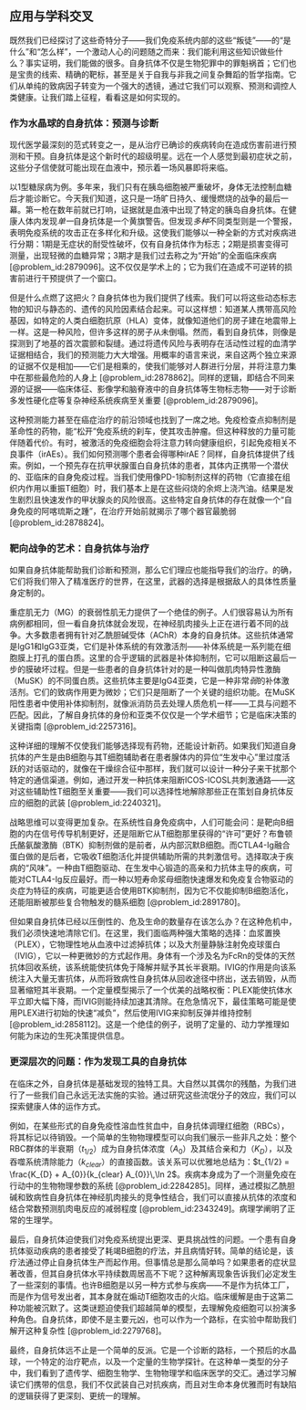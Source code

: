 ## 应用与学科交叉

既然我们已经探讨了这些奇特分子——我们免疫系统内部的这些“叛徒”——的“是什么”和“怎么样”，一个激动人心的问题随之而来：我们能利用这些知识做些什么？事实证明，我们能做的很多。自身抗体不仅是生物犯罪中的罪魁祸首；它们也是宝贵的线索、精确的靶标，甚至是关于自我与非我之间复杂舞蹈的哲学指南。它们从单纯的致病因子转变为一个强大的透镜，通过它我们可以观察、预测和调控人类健康。让我们踏上征程，看看这是如何实现的。

### 作为水晶球的自身抗体：预测与诊断

现代医学最深刻的范式转变之一，是从治疗已确诊的疾病转向在造成伤害前进行预测和干预。自身抗体是这个新时代的超级明星。远在一个人感觉到最初症状之前，这些分子信使就可能出现在血液中，预示着一场风暴即将来临。

以1型糖尿病为例。多年来，我们只有在胰岛细胞被严重破坏，身体无法控制血糖后才能诊断它。今天我们知道，这只是一场旷日持久、缓慢燃烧的战争的最后一幕。第一枪在数年前就已打响，证据就是血液中出现了特定的胰岛自身抗体。在健康人体内发现*单一*自身抗体是一个黄旗警告。但发现*多种*不同类型则是一个警报，表明免疫系统的攻击正在多样化和升级。这使我们能够以一种全新的方式对疾病进行分期：1期是无症状的耐受性破坏，仅有自身抗体作为标志；2期是损害变得可测量，出现轻微的血糖异常；3期才是我们过去称之为“开始”的全面临床疾病 [@problem_id:2879096]。这不仅仅是学术上的；它为我们在造成不可逆转的损害前进行干预提供了一个窗口。

但是什么点燃了这把火？自身抗体也为我们提供了线索。我们可以将这些动态标志物的知识与静态的、遗传的风险因素结合起来。可以这样想：知道某人携带高风险基因，如特定的人类白细胞抗原（HLA）变体，就像知道他们的房子建在地震带上一样。这是一种风险，但许多这样的房子从未倒塌。然而，看到自身抗体，则像是探测到了地基的首次震颤和裂缝。通过将遗传风险与表明存在活动性过程的血清学证据相结合，我们的预测能力大大增强。用概率的语言来说，来自这两个独立来源的证据不仅是相加——它们是相乘的，使我们能够对人群进行分层，并将注意力集中在那些最危险的人身上 [@problem_id:2878862]。同样的逻辑，即结合不同来源的证据——临床体征、影像学和脑脊液中的自身抗体等生物标志物——对于诊断多发性硬化症等复杂神经系统疾病至关重要 [@problem_id:2879096]。

这种预测能力甚至在癌症治疗的前沿领域也找到了一席之地。免疫检查点抑制剂是革命性的药物，能“松开”免疫系统的刹车，使其攻击肿瘤。但这种释放的力量可能伴随着代价。有时，被激活的免疫细胞会将注意力转向健康组织，引起免疫相关不良事件（irAEs）。我们如何预测哪个患者会得哪种irAE？同样，自身抗体提供了线索。例如，一个预先存在抗甲状腺蛋白自身抗体的患者，其体内正携带一个潜伏的、亚临床的自身免疫过程。当我们使用像PD-1抑制剂这样的药物（它直接在组织内作用以重振T细胞）时，我们基本上是在这些闷烧的余烬上浇汽油。结果是发生剧烈且快速发作的甲状腺炎的风险很高。这些特定自身抗体的存在就像一个“自身免疫的阿喀琉斯之踵”，在治疗开始前就揭示了哪个器官最脆弱 [@problem_id:2878824]。

### 靶向战争的艺术：自身抗体与治疗

如果自身抗体能帮助我们诊断和预测，那么它们理应也能指导我们的治疗。的确，它们将我们带入了精准医疗的世界，在这里，武器的选择是根据敌人的具体性质量身定制的。

重症肌无力（MG）的衰弱性肌无力提供了一个绝佳的例子。人们很容易认为所有病例都相同，但一看自身抗体就会发现，在神经肌肉接头上正在进行着不同的战争。大多数患者拥有针对乙酰胆碱受体（AChR）本身的自身抗体。这些抗体通常是IgG1和IgG3亚类，它们是补体系统的有效激活剂——补体系统是一系列能在细胞膜上打孔的蛋白质。这里的合乎逻辑的武器是补体抑制剂，它可以阻断这最后一步的膜破坏过程。但是一些患者的自身抗体针对的是一种叫做肌肉特异性激酶（MuSK）的不同蛋白质。这些抗体主要是IgG4亚类，它是一种非常*弱*的补体激活剂。它们的致病作用更为微妙；它们只是阻断了一个关键的组织功能。在MuSK阳性患者中使用补体抑制剂，就像派消防员去处理人质危机一样——工具与问题不匹配。因此，了解自身抗体的身份和亚类不仅仅是一个学术细节；它是临床决策的关键指南 [@problem_id:2257316]。

这种详细的理解不仅使我们能够选择现有药物，还能设计新药。如果我们知道自身抗体的产生是由B细胞与其T细胞辅助者在患者腺体内的异位“生发中心”里过度活跃的对话驱动的，就像在干燥综合征中那样，我们就可以设计一种分子来干扰那个特定的通信渠道。例如，通过开发一种抗体来阻断ICOS-ICOSL共刺激通路——这对这些辅助性T细胞至关重要——我们可以选择性地解除那些正在策划自身抗体反应的细胞的武装 [@problem_id:2240321]。

战略思维可以变得更加复杂。在系统性自身免疫病中，人们可能会问：是靶向B细胞的内在信号传导机制更好，还是阻断它从T细胞那里获得的“许可”更好？布鲁顿氏酪氨酸激酶（BTK）抑制剂做的是前者，从内部沉默B细胞。而CTLA4-Ig融合蛋白做的是后者，它吸收T细胞活化并提供辅助所需的共刺激信号。选择取决于疾病的“风味”。一种由T细胞驱动、在生发中心锻造的高亲和力抗体主导的疾病，可能对CTLA4-Ig反应最好。而一种以短寿命浆母细胞快速爆发和免疫复合物驱动的炎症为特征的疾病，可能更适合使用BTK抑制剂，因为它不仅能抑制B细胞活化，还能阻断被那些复合物触发的髓系细胞 [@problem_id:2891780]。

但如果自身抗体已经以压倒性的、危及生命的数量存在该怎么办？在这种危机中，我们必须快速地清除它们。在这里，我们面临两种强大策略的选择：血浆置换（PLEX），它物理性地从血液中过滤掉抗体；以及大剂量静脉注射免疫球蛋白（IVIG），它以一种更微妙的方式起作用。身体有一个涉及名为FcRn的受体的天然抗体回收系统，该系统能使抗体免于降解并赋予其长半衰期。IVIG的作用是向该系统注入大量无害抗体，从而将致病性自身抗体从回收途径中挤出，送去销毁，从而显著缩短其半衰期。一个定量模型揭示了一个优美的战略权衡：PLEX能使抗体水平立即大幅下降，而IVIG则能持续加速其清除。在危急情况下，最佳策略可能是使用PLEX进行初始的快速“减负”，然后使用IVIG来抑制反弹并维持控制 [@problem_id:2858112]。这是一个绝佳的例子，说明了定量的、动力学推理如何能为床边的生死决策提供信息。

### 更深层次的问题：作为发现工具的自身抗体

在临床之外，自身抗体是基础发现的独特工具。大自然以其偶尔的残酷，为我们进行了一些我们自己永远无法实施的实验。通过研究这些流氓分子的效应，我们可以探索健康人体的运作方式。

例如，在某些形式的自身免疫性溶血性贫血中，自身抗体调理红细胞（RBCs），将其标记以待销毁。一个简单的生物物理模型可以向我们展示一些非凡之处：整个RBC群体的半衰期（$t_{1/2}$）成为自身抗体浓度（$A_0$）及其结合亲和力（$K_D$），以及吞噬系统清除能力（$k_{clear}$）的直接函数。该关系可以优雅地总结为：$t_{1/2} = \frac{K_{D} + A_{0}}{k_{clear} A_{0}}\,\ln 2$。疾病本身成为了一个测量免疫在行动中的生物物理参数的系统 [@problem_id:2284285]。同样，通过模拟乙酰胆碱和致病性自身抗体在神经肌肉接头的竞争性结合，我们可以直接从抗体的浓度和结合常数预测肌肉电反应的减弱程度 [@problem_id:2343249]。病理学阐明了正常的生理学。

最后，自身抗体迫使我们对免疫系统提出更深、更具挑战性的问题。一个患有自身抗体驱动疾病的患者接受了耗竭B细胞的疗法，并且病情好转。简单的结论是，该疗法通过停止自身抗体生产而起作用。但事情总是那么简单吗？如果患者的症状显著改善，但其自身抗体水平持续数周居高不下呢？这种解离现象告诉我们必定发生了一些深刻的事情。也许B细胞是以另一种方式参与疾病——不是作为抗体工厂，而是作为信号发出者，其本身就在煽动T细胞攻击的火焰。临床缓解是由于这第二种功能被沉默了。这类谜题迫使我们超越简单的模型，去理解免疫细胞可以扮演多种角色。自身抗体，即使不是主要元凶，也可以作为一个路标，在实验中帮助我们解开这种复杂性 [@problem_id:2279768]。

最终，自身抗体远不止是一个简单的反派。它是一个诊断的路标，一个预后的水晶球，一个特定的治疗靶点，以及一个定量的生物学探针。在这种单一类型的分子中，我们看到了遗传学、细胞生物学、生物物理学和临床医学的交汇。通过学习解读它们携带的信息，我们不仅武装自己对抗疾病，而且对生命本身优雅而时有缺陷的逻辑获得了更深刻、更统一的理解。